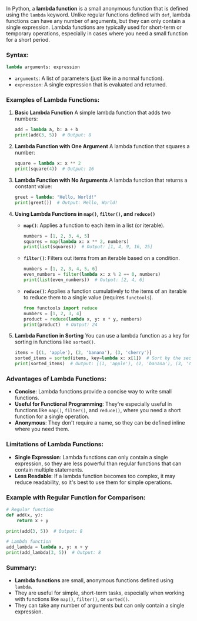 In Python, a **lambda function** is a small anonymous function that is defined using the `lambda` keyword. Unlike regular functions defined with `def`, lambda functions can have any number of arguments, but they can only contain a single expression. Lambda functions are typically used for short-term or temporary operations, especially in cases where you need a small function for a short period.

### Syntax:
```python
lambda arguments: expression
```
- `arguments`: A list of parameters (just like in a normal function).
- `expression`: A single expression that is evaluated and returned.

### Examples of Lambda Functions:

1. **Basic Lambda Function**
   A simple lambda function that adds two numbers:
   ```python
   add = lambda a, b: a + b
   print(add(3, 5))  # Output: 8
   ```

2. **Lambda Function with One Argument**
   A lambda function that squares a number:
   ```python
   square = lambda x: x ** 2
   print(square(4))  # Output: 16
   ```

3. **Lambda Function with No Arguments**
   A lambda function that returns a constant value:
   ```python
   greet = lambda: "Hello, World!"
   print(greet())  # Output: Hello, World!
   ```

4. **Using Lambda Functions in `map()`, `filter()`, and `reduce()`**

   - **`map()`**: Applies a function to each item in a list (or iterable).
     ```python
     numbers = [1, 2, 3, 4, 5]
     squares = map(lambda x: x ** 2, numbers)
     print(list(squares))  # Output: [1, 4, 9, 16, 25]
     ```

   - **`filter()`**: Filters out items from an iterable based on a condition.
     ```python
     numbers = [1, 2, 3, 4, 5, 6]
     even_numbers = filter(lambda x: x % 2 == 0, numbers)
     print(list(even_numbers))  # Output: [2, 4, 6]
     ```

   - **`reduce()`**: Applies a function cumulatively to the items of an iterable to reduce them to a single value (requires `functools`).
     ```python
     from functools import reduce
     numbers = [1, 2, 3, 4]
     product = reduce(lambda x, y: x * y, numbers)
     print(product)  # Output: 24
     ```

5. **Lambda Function in Sorting**
   You can use a lambda function as a key for sorting in functions like `sorted()`.
   ```python
   items = [(1, 'apple'), (2, 'banana'), (3, 'cherry')]
   sorted_items = sorted(items, key=lambda x: x[1])  # Sort by the second element (fruit name)
   print(sorted_items)  # Output: [(1, 'apple'), (2, 'banana'), (3, 'cherry')]
   ```

### Advantages of Lambda Functions:
- **Concise**: Lambda functions provide a concise way to write small functions.
- **Useful for Functional Programming**: They're especially useful in functions like `map()`, `filter()`, and `reduce()`, where you need a short function for a single operation.
- **Anonymous**: They don't require a name, so they can be defined inline where you need them.

### Limitations of Lambda Functions:
- **Single Expression**: Lambda functions can only contain a single expression, so they are less powerful than regular functions that can contain multiple statements.
- **Less Readable**: If a lambda function becomes too complex, it may reduce readability, so it's best to use them for simple operations.

### Example with Regular Function for Comparison:
```python
# Regular function
def add(x, y):
    return x + y

print(add(3, 5))  # Output: 8

# Lambda function
add_lambda = lambda x, y: x + y
print(add_lambda(3, 5))  # Output: 8
```

### Summary:
- **Lambda functions** are small, anonymous functions defined using `lambda`.
- They are useful for simple, short-term tasks, especially when working with functions like `map()`, `filter()`, or `sorted()`.
- They can take any number of arguments but can only contain a single expression.
